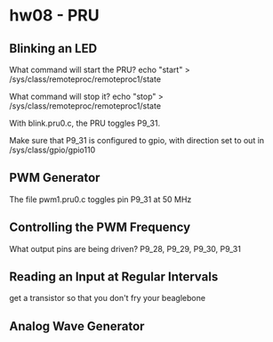 # hw08 - PRU

## Blinking an LED
What command will start the PRU?
echo "start" > /sys/class/remoteproc/remoteproc1/state

What command will stop it?
echo "stop" > /sys/class/remoteproc/remoteproc1/state

With blink.pru0.c, the PRU toggles P9_31. 

Make sure that P9_31 is configured to gpio, with direction set to out in /sys/class/gpio/gpio110

## PWM Generator

The file pwm1.pru0.c toggles pin P9_31 at 50 MHz

## Controlling the PWM Frequency

What output pins are being driven?
P9_28, P9_29, P9_30, P9_31

## Reading an Input at Regular Intervals

get a transistor so that you don't fry your beaglebone

## Analog Wave Generator
